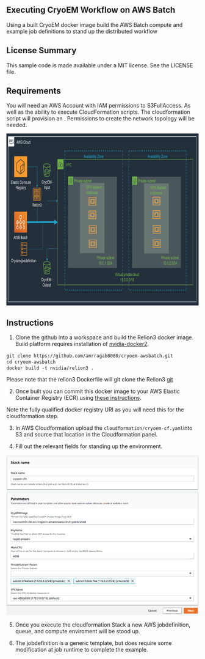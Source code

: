 ## Executing CryoEM Workflow on AWS Batch

Using a built CryoEM docker image build the AWS Batch compute and example job definitions to stand up the distributed workflow 

## License Summary

This sample code is made available under a MIT license. See the LICENSE file.

## Requirements

You will need an AWS Account with IAM permissions to S3FullAccess. As well as the ability to execute CloudFormation scripts. The cloudformation script will provision an . Permissions to create the network topology will be needed.

<p align="center">
  <img src="/imgs/arch.png?raw=true" alt="CryoEM Workflow Overview" width="800" height="450"/>
</p>

## Instructions

1) Clone the github into a workspace and build the Relion3 docker image. Build platform requires installation of [nvidia-docker2](https://github.com/NVIDIA/nvidia-docker).
```
git clone https://github.com/amrragab8080/cryoem-awsbatch.git
cd cryoem-awsbatch
docker build -t nvidia/relion3 .
```
Please note that the relion3 Dockerfile will git clone the Relion3 [git](https://github.com/3dem/relion.git)

2) Once built you can commit this docker image to your AWS Elastic Container Registry (ECR) using [these instructions](https://docs.aws.amazon.com/AmazonECR/latest/userguide/docker-push-ecr-image.html).

Note the fully qualified docker registry URI as you will need this for the cloudformation step.

3) In AWS Cloudformation upload the ```cloudformation/cryoem-cf.yaml```into S3 and source that location in the Cloudformation panel.

4) Fill out the relevant fields for standing up the environment.
<p align="center">
  <img src="/imgs/cfn.png?raw=true" alt="CloudFormation"/>
</p>

5) Once you execute the cloudformation Stack a new AWS jobdefinition, queue, and compute enviroment will be stood up.

6) The jobdefinition is a generic template, but does require some modification at job runtime to complete the example.

